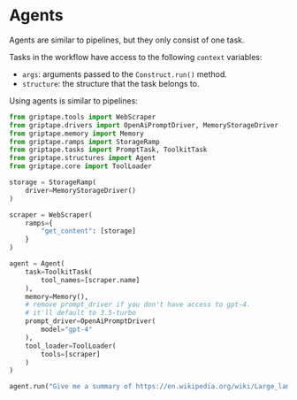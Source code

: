 # Agents

Agents are similar to pipelines, but they only consist of one task.

Tasks in the workflow have access to the following `context` variables:

- `args`: arguments passed to the `Construct.run()` method.
- `structure`: the structure that the task belongs to.

Using agents is similar to pipelines:

```python
from griptape.tools import WebScraper
from griptape.drivers import OpenAiPromptDriver, MemoryStorageDriver
from griptape.memory import Memory
from griptape.ramps import StorageRamp
from griptape.tasks import PromptTask, ToolkitTask
from griptape.structures import Agent
from griptape.core import ToolLoader

storage = StorageRamp(
    driver=MemoryStorageDriver()
)

scraper = WebScraper(
    ramps={
        "get_content": [storage]
    }
)

agent = Agent(
    task=ToolkitTask(
        tool_names=[scraper.name]
    ),
    memory=Memory(),
    # remove prompt_driver if you don't have access to gpt-4.
    # it'll default to 3.5-turbo
    prompt_driver=OpenAiPromptDriver(
        model="gpt-4"
    ),
    tool_loader=ToolLoader(
        tools=[scraper]
    )
)

agent.run("Give me a summary of https://en.wikipedia.org/wiki/Large_language_model")
```
